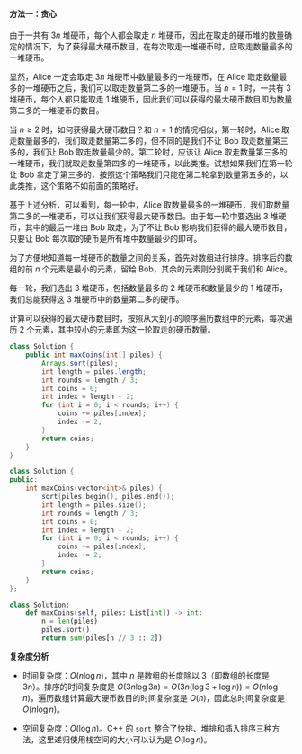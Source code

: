 #### 方法一：贪心

由于一共有 $3n$ 堆硬币，每个人都会取走 $n$ 堆硬币，因此在取走的硬币堆的数量确定的情况下，为了获得最大硬币数目，在每次取走一堆硬币时，应取走数量最多的一堆硬币。

显然，$\text{Alice}$ 一定会取走 $3n$ 堆硬币中数量最多的一堆硬币，在 $\text{Alice}$ 取走数量最多的一堆硬币之后，我们可以取走数量第二多的一堆硬币。当 $n=1$ 时，一共有 $3$ 堆硬币，每个人都只能取走 $1$ 堆硬币，因此我们可以获得的最大硬币数目即为数量第二多的一堆硬币的数目。

当 $n \ge 2$ 时，如何获得最大硬币数目？和 $n = 1$ 的情况相似，第一轮时，$\text{Alice}$ 取走数量最多的，我们取走数量第二多的，但不同的是我们不让 $\text{Bob}$ 取走数量第三多的，我们让 $\text{Bob}$ 取走数量最少的。第二轮时，应该让 $\text{Alice}$ 取走数量第三多的一堆硬币，我们就取走数量第四多的一堆硬币，以此类推。试想如果我们在第一轮让 $\text{Bob}$ 拿走了第三多的，按照这个策略我们只能在第二轮拿到数量第五多的，以此类推，这个策略不如前面的策略好。

基于上述分析，可以看到，每一轮中，$\text{Alice}$ 取数量最多的一堆硬币，我们取数量第二多的一堆硬币，可以让我们获得最大硬币数目。由于每一轮中要选出 $3$ 堆硬币，其中的最后一堆由 $\text{Bob}$ 取走，为了不让 $\text{Bob}$ 影响我们获得的最大硬币数目，只要让 $\text{Bob}$ 每次取的硬币是所有堆中数量最少的即可。

为了方便地知道每一堆硬币的数量之间的关系，首先对数组进行排序。排序后的数组的前 $n$ 个元素是最小的元素，留给 $\text{Bob}$，其余的元素则分别属于我们和 $\text{Alice}$。

每一轮，我们选出 $3$ 堆硬币，包括数量最多的 $2$ 堆硬币和数量最少的 $1$ 堆硬币，我们总能获得这 $3$ 堆硬币中的数量第二多的硬币。

计算可以获得的最大硬币数目时，按照从大到小的顺序遍历数组中的元素，每次遍历 $2$ 个元素，其中较小的元素即为这一轮取走的硬币数量。

```Java [sol1-Java]
class Solution {
    public int maxCoins(int[] piles) {
        Arrays.sort(piles);
        int length = piles.length;
        int rounds = length / 3;
        int coins = 0;
        int index = length - 2;
        for (int i = 0; i < rounds; i++) {
            coins += piles[index];
            index -= 2;
        }
        return coins;
    }
}
```
```cpp [sol1-C++]
class Solution {
public:
    int maxCoins(vector<int>& piles) {
        sort(piles.begin(), piles.end());
        int length = piles.size();
        int rounds = length / 3;
        int coins = 0;
        int index = length - 2;
        for (int i = 0; i < rounds; i++) {
            coins += piles[index];
            index -= 2;
        }
        return coins;
    }
};
```

```Python [sol1-Python3]
class Solution:
    def maxCoins(self, piles: List[int]) -> int:
        n = len(piles)
        piles.sort()
        return sum(piles[n // 3 :: 2])
```

**复杂度分析**

- 时间复杂度：$O(n \log n)$，其中 $n$ 是数组的长度除以 $3$（即数组的长度是 $3n$）。排序的时间复杂度是 $O(3n \log 3n)=O(3n (\log 3 + \log n))=O(n \log n)$，遍历数组计算最大硬币数目的时间复杂度是 $O(n)$，因此总时间复杂度是 $O(n \log n)$。

- 空间复杂度：$O(\log n)$。C++ 的 `sort` 整合了快排、堆排和插入排序三种方法，这里递归使用栈空间的大小可以认为是 $O(\log n)$。